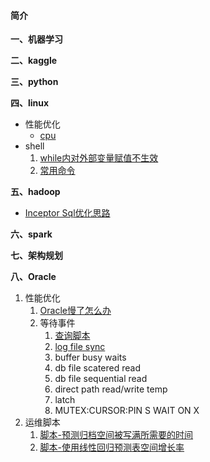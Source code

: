 #### 简介

**一、机器学习**

**二、kaggle**

**三、python**

**四、linux**
- 性能优化
  - [cpu](https://github.com/aidway/Blog/issues/1)
- shell
  1. [while内对外部变量赋值不生效](https://github.com/aidway/Blog/issues/6)
  1. [常用命令](https://github.com/aidway/Blog/issues/7)

**五、hadoop**
- [Inceptor Sql优化思路](https://github.com/aidway/Blog/issues/3)

**六、spark**

**七、架构规划**

**八、Oracle**
1. 性能优化
   1. [Oracle慢了怎么办](https://github.com/aidway/Blog/issues/2)
   1. 等待事件
      1. [查询脚本](https://github.com/aidway/Blog/issues/8)
      2. [log file sync](https://github.com/aidway/Blog/issues/9)
      1. buffer busy waits  
      1. db file scatered read  
      1. db file sequential read  
      1. direct path read/write temp  
      1. latch  
      1. MUTEX:CURSOR:PIN S WAIT ON X 
1. 运维脚本
   1. [脚本-预测归档空间被写满所需要的时间](https://github.com/aidway/Blog/issues/4)
   1. [脚本-使用线性回归预测表空间增长率](https://github.com/aidway/Blog/issues/5)



 
